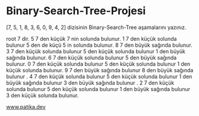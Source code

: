 # Binary-Search-Tree-Projesi
[7, 5, 1, 8, 3, 6, 0, 9, 4, 2] dizisinin Binary-Search-Tree aşamalarını yazınız.

root 7 dir.
5 7 den küçük 7 nin solunda bulunur.
1 7 den küçük solunda bulunur 5 den de küçü 5 in solunda bulunur.
8 7 den büyük sağında bulunur.
3 7 den küçük solunda bulunur 5 den küçük solunda bulunur 1 den büyük sağında bulunur.
6 7 den küçük solunda bulunur 5 den büyük sağında bulunur.
0 7 den küçük solunda bulunur 5 den küçük solunda bulunur 1 den küçük solunda bulunur.
9 7 den büyük sağında bulunur 8 den büyük sağında bulunur .
4 7 den küçük solunda bulunur 5 den küçük solunda bulunur 1 den büyük sağında bulunur 3 den büyük sağında bulunur .
2 7 den küçük solunda bulunur 5 den küçük solunda bulunur 1 den büyük sağında bulunur 3 den küçük solunda bulunur.

www.patika.dev
